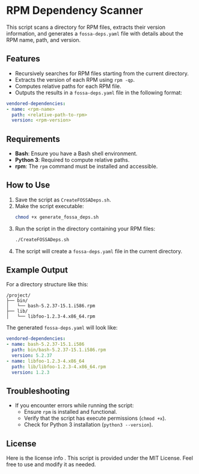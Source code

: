 
# RPM Dependency Scanner

This script scans a directory for RPM files, extracts their version information, and generates a `fossa-deps.yaml` file with details about the RPM name, path, and version.

## Features

- Recursively searches for RPM files starting from the current directory.
- Extracts the version of each RPM using `rpm -qp`.
- Computes relative paths for each RPM file.
- Outputs the results in a `fossa-deps.yaml` file in the following format:

```yaml
vendored-dependencies:
- name: <rpm-name>
  path: <relative-path-to-rpm>
  version: <rpm-version>
```

## Requirements

- **Bash**: Ensure you have a Bash shell environment.
- **Python 3**: Required to compute relative paths.
- **rpm**: The `rpm` command must be installed and accessible.
  
## How to Use

1. Save the script as `CreateFOSSADeps.sh`.
2. Make the script executable:
   ```bash
   chmod +x generate_fossa_deps.sh
   ```
3. Run the script in the directory containing your RPM files:
   ```bash
   ./CreateFOSSADeps.sh
   ```
4. The script will create a `fossa-deps.yaml` file in the current directory.

## Example Output

For a directory structure like this:
```
/project/
├── bin/
│   └── bash-5.2.37-15.1.i586.rpm
├── lib/
│   └── libfoo-1.2.3-4.x86_64.rpm
```

The generated `fossa-deps.yaml` will look like:
```yaml
vendored-dependencies:
- name: bash-5.2.37-15.1.i586
  path: bin/bash-5.2.37-15.1.i586.rpm
  version: 5.2.37
- name: libfoo-1.2.3-4.x86_64
  path: lib/libfoo-1.2.3-4.x86_64.rpm
  version: 1.2.3
```

## Troubleshooting

- If you encounter errors while running the script:
  - Ensure `rpm` is installed and functional.
  - Verify that the script has execute permissions (`chmod +x`).
  - Check for Python 3 installation (`python3 --version`).

## License

Here is the license info . This script is provided under the MIT License. Feel free to use and modify it as needed. 
